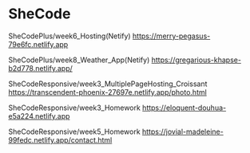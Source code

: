 # SheCode

SheCodePlus/week6_Hosting(Netify)
https://merry-pegasus-79e6fc.netlify.app

SheCodePlus/week8_Weather_App(Netify)
https://gregarious-khapse-b2d778.netlify.app/

SheCodeResponsive/week3_MultiplePageHosting_Croissant
https://transcendent-phoenix-27697e.netlify.app/photo.html

SheCodeResponsive/week3_Homework
https://eloquent-douhua-e5a224.netlify.app

SheCodeResponsive/week5_Homework
https://jovial-madeleine-99fedc.netlify.app/contact.html
